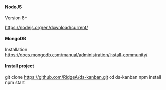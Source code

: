 #### NodeJS
Version 8+

https://nodejs.org/en/download/current/

#### MongoDB

Installation \
https://docs.mongodb.com/manual/administration/install-community/

#### Install project

   git clone https://github.com/RidgeA/ds-kanban.git
   cd ds-kanban
   npm install
   npm start